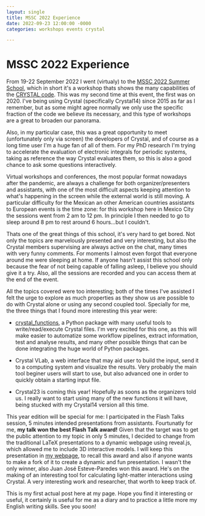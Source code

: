 ```yaml
---
layout: single
title: MSSC 2022 Experience
date: 2022-09-23 12:00:00 -0000
categories: workshops events crystal

---
```

# MSSC 2022 Experience

From 19-22 September 2022 I went (virtualy) to the [MSSC 2022 Summer School](https://www.imperial.ac.uk/mssc/mssc2022/), which in short it's a workshop thats shows the many capabilities of the [CRYSTAL code](https://www.crystal.unito.it/index.php). This was my second time at this event, the first was on 2020. I've being using Crystal (specifically Crystal14) since 2015 as far as I remember, but as some might agree normally we only use the specific fraction of the code we believe its necessary, and this type of workshops are a great to broaden our panorama.

Also, in my particular case, this was a great opportunity to meet (unfortunately only via screen) the developers of Crystal, and of course as a long time user I'm a huge fan of all of them. For my PhD research I'm trying to accelerate the evaluation of electronic integrals for periodic systems, taking as reference the way Crystal evaluates them, so this is also a good chance to ask some questions interactively.

Virtual workshops and conferences, the most popular format nowadays after the pandemic, are always a challenge for both organizer/presenters and assistants, with one of the most difficult aspects keeping attention to what's happening in the screen while the external world is still moving. A particular difficulty for the Mexican an other American countries assistants to European events is the time zone: for this workshop here in Mexico City the sessions went from 2 am to 12 pm. In principle I then needed to go to sleep around 8 pm to rest around 6 hours...but I couldn't.

Thats one of the great things of this school, it's very hard to get bored. Not only the topics are marvelously presented and very interesting, but also the Crystal members supervising are always active on the chat, many times with very funny comments. For moments I almost even forgot that everyone around me were sleeping at home. If anyone hasn't assist this school only because the fear of not being capable of falling asleep, I believe you should give it a try. Also, all the sessions are recorded and you can access them at the end of the event.

All the topics covered were too interesting; both of the times I've assisted I felt the urge to explore as much properties as they show us are possible to do with Crystal alone or using any second coupled tool. Specially for me, the three things that I found more interesting this year were:

* [crystal\_functions](https://github.com/crystal-code-tools/crystal_functions), a Python package with many useful tools to write/read/execute Crystal files. I'm very excited for this one, as this will make easier to automatize some workflow pipelines, extract information, test and analyse results, and many other possible things that can be done integrating the huge world of Python packages.

* Crystal VLab, a web interface that may aid user to build the input, send it to a computing system and visualize the results. Very probably the main tool beginer users will start to use, but also advanced one in order to quickly obtain a starting input file.

* Crystal23 is coming this year! Hopefully as soons as the organizers told us. I really want to start using many of the new functions it will have, being stucked with my Crystal14 version all this time.

This year edition will be special for me: I participated in the Flash Talks session, 5 minutes intended presentations from assistants. Fourtunatly for me, **my talk won the best Flash Talk award!** Given that the target was to get the public attention to my topic in only 5 minutes, I decided to change from the traditional LaTeX presentations to a dynamic webpage using reveal.js, which allowed me to include 3D interactive models. I will keep this presentation in [my webpage](https://molecular-mar.github.io/FlashTalk/), to recall this award and also if anyone wants to make a fork of it to create a dynamic and fun presentation. I wasn't the only winner, also Juan José Esteve-Paredes won this award. He's on the making of an interesting tool for calculating light-matter interactions using Crystal. A very interesting work and researcher, that worth to keep track of.

This is my first actual post here at my page. Hope you find it interesting or useful, it certainly is useful for me as a diary and to practice a little more my English writing skills. See you soon!

